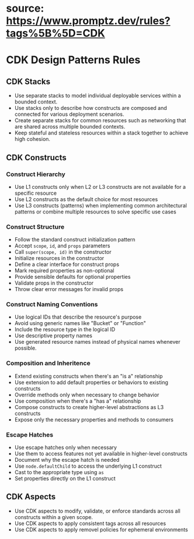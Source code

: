 # source: https://www.promptz.dev/rules?tags%5B%5D=CDK

# CDK Design Patterns Rules

## CDK Stacks

- Use separate stacks to model individual deployable services within a bounded context.
- Use stacks only to describe how constructs are composed and connected for various deployment scenarios.
- Create separate stacks for common resources such as networking that are shared across multiple bounded contexts.
- Keep stateful and stateless resources within a stack together to achieve high cohesion.

## CDK Constructs

### Construct Hierarchy

- Use L1 constructs only when L2 or L3 constructs are not available for a specific resource
- Use L2 constructs as the default choice for most resources
- Use L3 constructs (patterns) when implementing common architectural patterns or combine multiple resources to solve specific use cases

### Construct Structure

- Follow the standard construct initialization pattern
- Accept `scope`, `id`, and `props` parameters
- Call `super(scope, id)` in the constructor
- Initialize resources in the constructor
- Define a clear interface for construct props
- Mark required properties as non-optional
- Provide sensible defaults for optional properties
- Validate props in the constructor
- Throw clear error messages for invalid props

### Construct Naming Conventions

- Use logical IDs that describe the resource's purpose
- Avoid using generic names like "Bucket" or "Function"
- Include the resource type in the logical ID
- Use descriptive property names
- Use generated resource names instead of physical names whenever possible.

### Composition and Inheritence

- Extend existing constructs when there's an "is a" relationship
- Use extension to add default properties or behaviors to existing constructs
- Override methods only when necessary to change behavior
- Use composition when there's a "has a" relationship
- Compose constructs to create higher-level abstractions as L3 constructs
- Expose only the necessary properties and methods to consumers

### Escape Hatches

- Use escape hatches only when necessary
- Use them to access features not yet available in higher-level constructs
- Document why the escape hatch is needed
- Use `node.defaultChild` to access the underlying L1 construct
- Cast to the appropriate type using `as`
- Set properties directly on the L1 construct

## CDK Aspects

- Use CDK aspects to modify, validate, or enforce standards across all constructs within a given scope.
- Use CDK aspects to apply consistent tags across all resources
- Use CDK aspects to apply removel policies for ephemeral environments